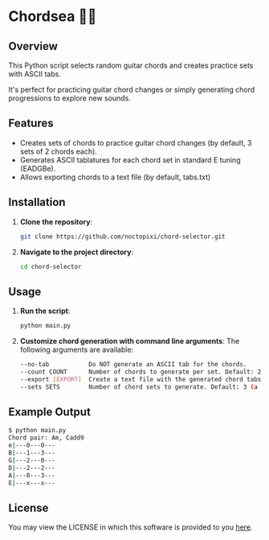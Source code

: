 # Chordsea 🫧🎶

## Overview

This Python script selects random guitar chords and creates practice sets with ASCII tabs.

It's perfect for practicing guitar chord changes or simply generating chord progressions to explore new sounds.

## Features

- Creates sets of chords to practice guitar chord changes (by default, 3 sets of 2 chords each).
- Generates ASCII tablatures for each chord set in standard E tuning (EADGBe).
- Allows exporting chords to a text file (by default, tabs.txt)

## Installation

1. **Clone the repository**:

    ```bash
    git clone https://github.com/noctopixi/chord-selector.git
    ```

2. **Navigate to the project directory**:

    ```bash
    cd chord-selector
    ```

## Usage

1. **Run the script**:

    ```bash
    python main.py
    ```

2. **Customize chord generation with command line arguments**:
   The following arguments are available:

    ```bash
    --no-tab           Do NOT generate an ASCII tab for the chords.
    --count COUNT      Number of chords to generate per set. Default: 2. Max: 16
    --export [EXPORT]  Create a text file with the generated chord tabs. Default: tabs.txt
    --sets SETS        Number of chord sets to generate. Default: 3 (a typical practice lasts 15m, 5m per set)
    ```

## Example Output

```bash
$ python main.py
Chord pair: Am, Cadd9
e|---0---0---
B|---1---3---
G|---2---0---
D|---2---2---
A|---0---3---
E|---x---x---
```

## License

You may view the LICENSE in which this software is provided to you [here](LICENSE).
